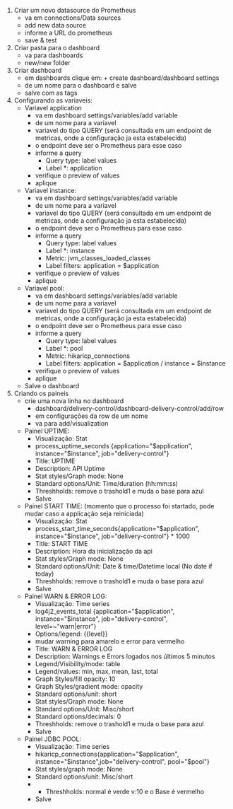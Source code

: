 1. Criar um novo datasource do Prometheus
    - va em connections/Data sources
    - add new data source
    - informe a URL do prometheus
    - save & test
2. Criar pasta para o dashboard
    - va para dashboards
    - new/new folder
3. Criar dashboard
    - em dashboards clique em: + create dashboard/dashboard settings
    - de um nome para o dashboard e salve
    - salve com as tags
4. Configurando as variaveis:
    - Variavel application
        - va em dashboard settings/variables/add variable
        - de um nome para a variavel
        - variavel do tipo QUERY (será consultada em um endpoint de metricas, onde a configuração ja esta estabelecida)
        - o endpoint deve ser o Prometheus para esse caso
        - informe a query
            - Query type: label values
            - Label *: application
        - verifique o preview of values
        - aplique
    - Variavel instance:
        - va em dashboard settings/variables/add variable
        - de um nome para a variavel
        - variavel do tipo QUERY (será consultada em um endpoint de metricas, onde a configuração ja esta estabelecida)
        - o endpoint deve ser o Prometheus para esse caso
        - informe a query
            - Query type: label values
            - Label *: instance
            - Metric: jvm_classes_loaded_classes
            - Label filters: application = $application
        - verifique o preview of values
        - aplique
    - Variavel pool:
        - va em dashboard settings/variables/add variable
        - de um nome para a variavel
        - variavel do tipo QUERY (será consultada em um endpoint de metricas, onde a configuração ja esta estabelecida)
        - o endpoint deve ser o Prometheus para esse caso
        - informe a query
            - Query type: label values
            - Label *: pool
            - Metric: hikaricp_connections
            - Label filters: application = $application / instance = $instance
        - verifique o preview of values
        - aplique
    - Salve o dashboard
5. Criando os paineis
    - crie uma nova linha no dashboard
        - dashboard/delivery-control/dashboard-delivery-control/add/row
        - em configurações da row de um nome
        - va para add/visualization
    - Painel UPTIME:
        - Visualização: Stat
        - process_uptime_seconds {application="$application", instance="$instance", job="delivery-control"}
        - Title: UPTIME
        - Description: API Uptime
        - Stat styles/Graph mode: None
        - Standard options/Unit: Time/duration (hh:mm:ss)
        - Threshholds: remove o trashold1 e muda o base para azul
        - Salve
    - Painel START TIME: (momento que o processo foi startado, pode mudar caso a applicação seja reiniciada)
        - Visualização: Stat
        - process_start_time_seconds{application="$application", instance="$instance", job="delivery-control"} * 1000
        - Title: START TIME
        - Description: Hora da inicialização da api
        - Stat styles/Graph mode: None
        - Standard options/Unit: Date & time/Datetime local (No date if today)
        - Threshholds: remove o trashold1 e muda o base para azul
        - Salve
    - Painel WARN & ERROR LOG: 
        - Visualização: Time series
        - log4j2_events_total {application="$application", instance="$instance", job="delivery-control", level=~"warn|error"}
        - Options/legend: {{level}}
        - mudar warning para amarelo e error para vermelho
        - Title: WARN & ERROR LOG
        - Description: Warnings e Errors logados nos últimos 5 minutos
        - Legend/Visibility/mode: table
        - Legend/values: min, max, mean, last, total
        - Graph Styles/fill opacity: 10
        - Graph Styles/gradient mode: opacity
        - Standard options/unit: short
        - Stat styles/Graph mode: None
        - Standard options/Unit: Misc/short
        - Standard options/decimals: 0
        - Threshholds: remove o trashold1 e muda o base para azul
        - Salve
    - Painel JDBC POOL: 
        - Visualização: Time series
        - hikaricp_connections{application="$application", instance="$instance",job="delivery-control", pool="$pool"}
        - Stat styles/graph mode: None
        - Standard options/unit: Misc/short
        - - Threshholds: normal é verde v:10 e o Base é vermelho
        - Salve